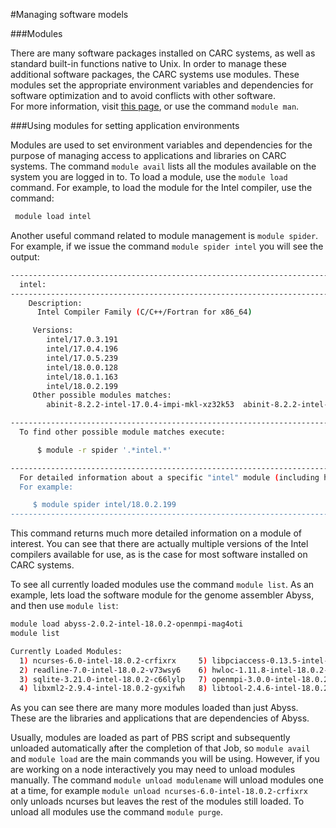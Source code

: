 #Managing software models

###Modules

There are many software packages installed on CARC systems, as well as standard built-in functions native to Unix. In order to manage these additional software packages, the CARC systems use modules. These modules set the appropriate environment variables and dependencies for software optimization and to avoid conflicts with other software.  
For more information, visit [this page](https://lmod.readthedocs.io/en/latest/010_user.html), or use the command `module man`.

###Using modules for setting application environments

Modules are used to set environment variables and dependencies for the purpose of managing access to applications and libraries on CARC systems. The command `module avail` lists all the modules available on the system you are logged in to. To load a module, use the `module load` command. For example, to load the module for the Intel compiler, use the command:

```bash
 module load intel
```
Another useful command related to module management is `module spider`. For example, if we issue the command `module spider intel` you will see the output:


```bash
----------------------------------------------------------------------------------------------------------------------------------------------------------
  intel:
----------------------------------------------------------------------------------------------------------------------------------------------------------
    Description:
      Intel Compiler Family (C/C++/Fortran for x86_64)

     Versions:
        intel/17.0.3.191
        intel/17.0.4.196
        intel/17.0.5.239
        intel/18.0.0.128
        intel/18.0.1.163
        intel/18.0.2.199
     Other possible modules matches:
        abinit-8.2.2-intel-17.0.4-impi-mkl-xz32k53  abinit-8.2.2-intel-18.0.0-impi-mkl-lck65q7  abyss-2.0.2-intel-17.0.4-openmpi-pf2axsd  abyss-2.0.2-intel-17.0.4-pf2axsd  ...

----------------------------------------------------------------------------------------------------------------------------------------------------------
  To find other possible module matches execute:

      $ module -r spider '.*intel.*'

----------------------------------------------------------------------------------------------------------------------------------------------------------
  For detailed information about a specific "intel" module (including how to load the modules) use the module's full name.
  For example:

     $ module spider intel/18.0.2.199
----------------------------------------------------------------------------------------------------------------------------------------------------------
```
This command returns much more detailed information on a module of interest. You can see that there are actually multiple versions of the Intel compilers available for use, as is the case for most software installed on CARC systems.

To see all currently loaded modules use the command `module list`. As an example, lets load the software module for the genome assembler Abyss, and then use `module list`:

```bash
module load abyss-2.0.2-intel-18.0.2-openmpi-mag4oti
module list

Currently Loaded Modules:
  1) ncurses-6.0-intel-18.0.2-crfixrx     5) libpciaccess-0.13.5-intel-18.0.2-etjmw6m   9) sparsehash-2.0.3-intel-18.0.2-wkrpmec
  2) readline-7.0-intel-18.0.2-v73wsy6    6) hwloc-1.11.8-intel-18.0.2-fjspqwm         10) bzip2-1.0.6-intel-18.0.2-fsqwhjw
  3) sqlite-3.21.0-intel-18.0.2-c66lylp   7) openmpi-3.0.0-intel-18.0.2-7ejspct        11) boost-1.66.0-intel-18.0.2-eoio7oh
  4) libxml2-2.9.4-intel-18.0.2-gyxifwh   8) libtool-2.4.6-intel-18.0.2-h4zy3we        12) abyss-2.0.2-intel-18.0.2-openmpi-mag4oti
```
As you can see there are many more modules loaded than just Abyss. These are the libraries and applications that are dependencies of Abyss.

Usually, modules are loaded as part of PBS script and subsequently unloaded automatically after the completion of that Job, so `module avail` and `module load` are the main commands you will be using. However, if you are working on a node interactively you may need to unload modules manually. The command `module unload modulename` will unload modules one at a time, for example `module unload ncurses-6.0-intel-18.0.2-crfixrx` only unloads ncurses but leaves the rest of the modules still loaded. To unload all modules use the command `module purge`.